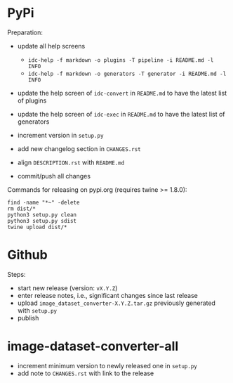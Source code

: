 PyPi
====

Preparation:

* update all help screens

  * `idc-help -f markdown -o plugins -T pipeline -i README.md -l INFO`
  * `idc-help -f markdown -o generators -T generator -i README.md -l INFO`
  
* update the help screen of `idc-convert` in `README.md` to have the latest list of plugins
* update the help screen of `idc-exec` in `README.md` to have the latest list of generators
* increment version in `setup.py`
* add new changelog section in `CHANGES.rst`
* align `DESCRIPTION.rst` with `README.md`  
* commit/push all changes

Commands for releasing on pypi.org (requires twine >= 1.8.0):

```
find -name "*~" -delete
rm dist/*
python3 setup.py clean
python3 setup.py sdist
twine upload dist/*
```


Github
======

Steps:

* start new release (version: `vX.Y.Z`)
* enter release notes, i.e., significant changes since last release
* upload `image_dataset_converter-X.Y.Z.tar.gz` previously generated with `setup.py`
* publish


image-dataset-converter-all
===========================

* increment minimum version to newly released one in `setup.py`
* add note to `CHANGES.rst` with link to the release
